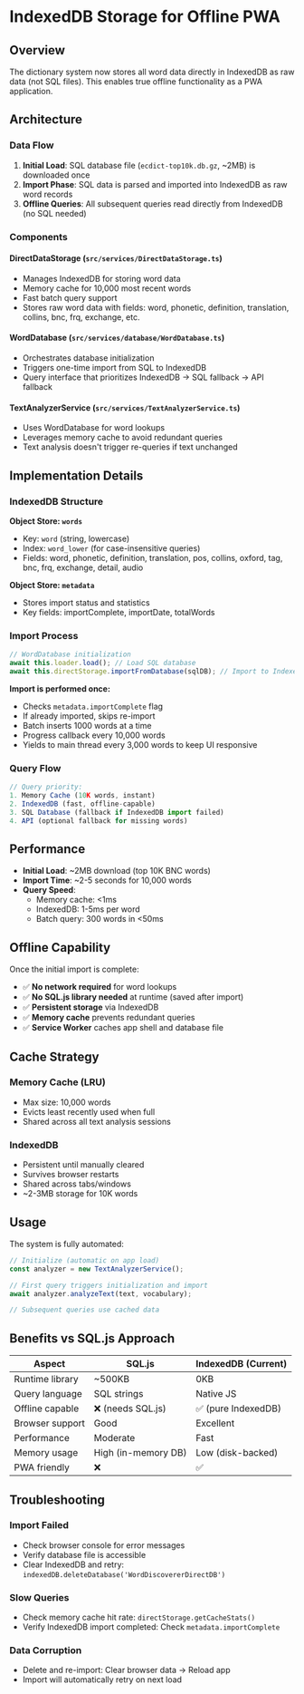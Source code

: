 # IndexedDB Storage for Offline PWA

## Overview

The dictionary system now stores all word data directly in IndexedDB as raw data (not SQL files). This enables true offline functionality as a PWA application.

## Architecture

### Data Flow

1. **Initial Load**: SQL database file (`ecdict-top10k.db.gz`, ~2MB) is downloaded once
2. **Import Phase**: SQL data is parsed and imported into IndexedDB as raw word records
3. **Offline Queries**: All subsequent queries read directly from IndexedDB (no SQL needed)

### Components

#### DirectDataStorage (`src/services/DirectDataStorage.ts`)
- Manages IndexedDB for storing word data
- Memory cache for 10,000 most recent words
- Fast batch query support
- Stores raw word data with fields: word, phonetic, definition, translation, collins, bnc, frq, exchange, etc.

#### WordDatabase (`src/services/database/WordDatabase.ts`)
- Orchestrates database initialization
- Triggers one-time import from SQL to IndexedDB
- Query interface that prioritizes IndexedDB → SQL fallback → API fallback

#### TextAnalyzerService (`src/services/TextAnalyzerService.ts`)
- Uses WordDatabase for word lookups
- Leverages memory cache to avoid redundant queries
- Text analysis doesn't trigger re-queries if text unchanged

## Implementation Details

### IndexedDB Structure

**Object Store: `words`**
- Key: `word` (string, lowercase)
- Index: `word_lower` (for case-insensitive queries)
- Fields: word, phonetic, definition, translation, pos, collins, oxford, tag, bnc, frq, exchange, detail, audio

**Object Store: `metadata`**
- Stores import status and statistics
- Key fields: importComplete, importDate, totalWords

### Import Process

```typescript
// WordDatabase initialization
await this.loader.load(); // Load SQL database
await this.directStorage.importFromDatabase(sqlDB); // Import to IndexedDB
```

**Import is performed once:**
- Checks `metadata.importComplete` flag
- If already imported, skips re-import
- Batch inserts 1000 words at a time
- Progress callback every 10,000 words
- Yields to main thread every 3,000 words to keep UI responsive

### Query Flow

```typescript
// Query priority:
1. Memory Cache (10K words, instant)
2. IndexedDB (fast, offline-capable)
3. SQL Database (fallback if IndexedDB import failed)
4. API (optional fallback for missing words)
```

## Performance

- **Initial Load**: ~2MB download (top 10K BNC words)
- **Import Time**: ~2-5 seconds for 10,000 words
- **Query Speed**: 
  - Memory cache: <1ms
  - IndexedDB: 1-5ms per word
  - Batch query: 300 words in <50ms

## Offline Capability

Once the initial import is complete:
- ✅ **No network required** for word lookups
- ✅ **No SQL.js library needed** at runtime (saved after import)
- ✅ **Persistent storage** via IndexedDB
- ✅ **Memory cache** prevents redundant queries
- ✅ **Service Worker** caches app shell and database file

## Cache Strategy

### Memory Cache (LRU)
- Max size: 10,000 words
- Evicts least recently used when full
- Shared across all text analysis sessions

### IndexedDB
- Persistent until manually cleared
- Survives browser restarts
- Shared across tabs/windows
- ~2-3MB storage for 10K words

## Usage

The system is fully automated:

```typescript
// Initialize (automatic on app load)
const analyzer = new TextAnalyzerService();

// First query triggers initialization and import
await analyzer.analyzeText(text, vocabulary);

// Subsequent queries use cached data
```

## Benefits vs SQL.js Approach

| Aspect | SQL.js | IndexedDB (Current) |
|--------|--------|---------------------|
| Runtime library | ~500KB | 0KB |
| Query language | SQL strings | Native JS |
| Offline capable | ❌ (needs SQL.js) | ✅ (pure IndexedDB) |
| Browser support | Good | Excellent |
| Performance | Moderate | Fast |
| Memory usage | High (in-memory DB) | Low (disk-backed) |
| PWA friendly | ❌ | ✅ |

## Troubleshooting

### Import Failed
- Check browser console for error messages
- Verify database file is accessible
- Clear IndexedDB and retry: `indexedDB.deleteDatabase('WordDiscovererDirectDB')`

### Slow Queries
- Check memory cache hit rate: `directStorage.getCacheStats()`
- Verify IndexedDB import completed: Check `metadata.importComplete`

### Data Corruption
- Delete and re-import: Clear browser data → Reload app
- Import will automatically retry on next load

